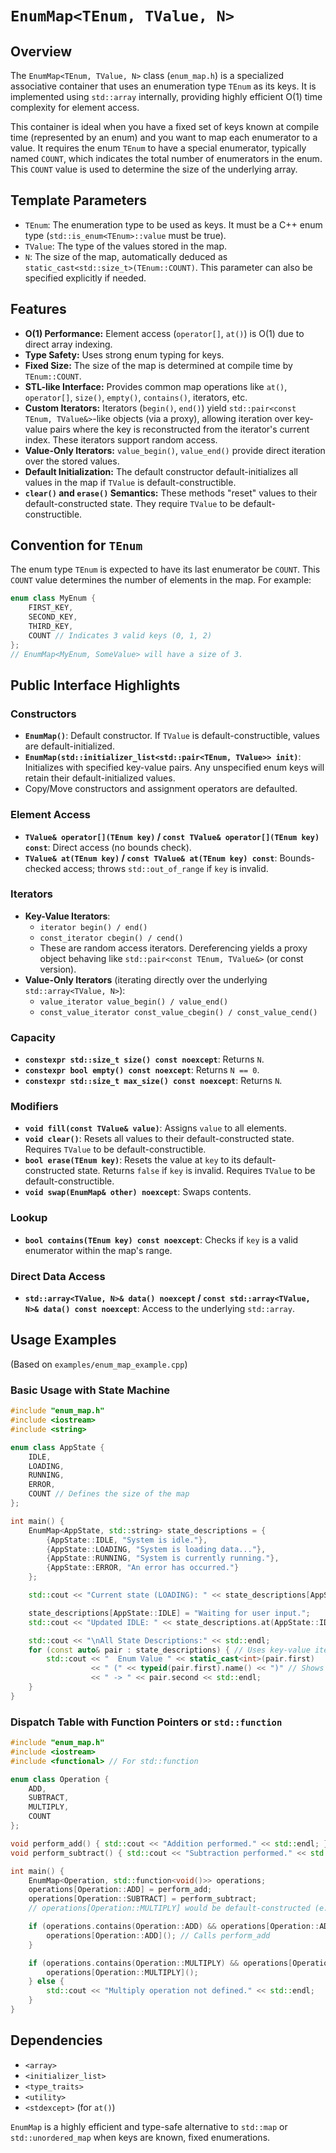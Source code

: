 # `EnumMap<TEnum, TValue, N>`

## Overview

The `EnumMap<TEnum, TValue, N>` class (`enum_map.h`) is a specialized associative container that uses an enumeration type `TEnum` as its keys. It is implemented using `std::array` internally, providing highly efficient O(1) time complexity for element access.

This container is ideal when you have a fixed set of keys known at compile time (represented by an enum) and you want to map each enumerator to a value. It requires the enum `TEnum` to have a special enumerator, typically named `COUNT`, which indicates the total number of enumerators in the enum. This `COUNT` value is used to determine the size of the underlying array.

## Template Parameters

-   `TEnum`: The enumeration type to be used as keys. It must be a C++ enum type (`std::is_enum<TEnum>::value` must be true).
-   `TValue`: The type of the values stored in the map.
-   `N`: The size of the map, automatically deduced as `static_cast<std::size_t>(TEnum::COUNT)`. This parameter can also be specified explicitly if needed.

## Features

-   **O(1) Performance:** Element access (`operator[]`, `at()`) is O(1) due to direct array indexing.
-   **Type Safety:** Uses strong enum typing for keys.
-   **Fixed Size:** The size of the map is determined at compile time by `TEnum::COUNT`.
-   **STL-like Interface:** Provides common map operations like `at()`, `operator[]`, `size()`, `empty()`, `contains()`, iterators, etc.
-   **Custom Iterators:** Iterators (`begin()`, `end()`) yield `std::pair<const TEnum, TValue&>`-like objects (via a proxy), allowing iteration over key-value pairs where the key is reconstructed from the iterator's current index. These iterators support random access.
-   **Value-Only Iterators:** `value_begin()`, `value_end()` provide direct iteration over the stored values.
-   **Default Initialization:** The default constructor default-initializes all values in the map if `TValue` is default-constructible.
-   **`clear()` and `erase()` Semantics:** These methods "reset" values to their default-constructed state. They require `TValue` to be default-constructible.

## Convention for `TEnum`

The enum type `TEnum` is expected to have its last enumerator be `COUNT`. This `COUNT` value determines the number of elements in the map. For example:

```cpp
enum class MyEnum {
    FIRST_KEY,
    SECOND_KEY,
    THIRD_KEY,
    COUNT // Indicates 3 valid keys (0, 1, 2)
};
// EnumMap<MyEnum, SomeValue> will have a size of 3.
```

## Public Interface Highlights

### Constructors
-   **`EnumMap()`**: Default constructor. If `TValue` is default-constructible, values are default-initialized.
-   **`EnumMap(std::initializer_list<std::pair<TEnum, TValue>> init)`**: Initializes with specified key-value pairs. Any unspecified enum keys will retain their default-initialized values.
-   Copy/Move constructors and assignment operators are defaulted.

### Element Access
-   **`TValue& operator[](TEnum key)` / `const TValue& operator[](TEnum key) const`**: Direct access (no bounds check).
-   **`TValue& at(TEnum key)` / `const TValue& at(TEnum key) const`**: Bounds-checked access; throws `std::out_of_range` if `key` is invalid.

### Iterators
-   **Key-Value Iterators**:
    -   `iterator begin() / end()`
    -   `const_iterator cbegin() / cend()`
    -   These are random access iterators. Dereferencing yields a proxy object behaving like `std::pair<const TEnum, TValue&>` (or const version).
-   **Value-Only Iterators** (iterating directly over the underlying `std::array<TValue, N>`):
    -   `value_iterator value_begin() / value_end()`
    -   `const_value_iterator const_value_cbegin() / const_value_cend()`

### Capacity
-   **`constexpr std::size_t size() const noexcept`**: Returns `N`.
-   **`constexpr bool empty() const noexcept`**: Returns `N == 0`.
-   **`constexpr std::size_t max_size() const noexcept`**: Returns `N`.

### Modifiers
-   **`void fill(const TValue& value)`**: Assigns `value` to all elements.
-   **`void clear()`**: Resets all values to their default-constructed state. Requires `TValue` to be default-constructible.
-   **`bool erase(TEnum key)`**: Resets the value at `key` to its default-constructed state. Returns `false` if `key` is invalid. Requires `TValue` to be default-constructible.
-   **`void swap(EnumMap& other) noexcept`**: Swaps contents.

### Lookup
-   **`bool contains(TEnum key) const noexcept`**: Checks if `key` is a valid enumerator within the map's range.

### Direct Data Access
-   **`std::array<TValue, N>& data() noexcept` / `const std::array<TValue, N>& data() const noexcept`**: Access to the underlying `std::array`.

## Usage Examples

(Based on `examples/enum_map_example.cpp`)

### Basic Usage with State Machine

```cpp
#include "enum_map.h"
#include <iostream>
#include <string>

enum class AppState {
    IDLE,
    LOADING,
    RUNNING,
    ERROR,
    COUNT // Defines the size of the map
};

int main() {
    EnumMap<AppState, std::string> state_descriptions = {
        {AppState::IDLE, "System is idle."},
        {AppState::LOADING, "System is loading data..."},
        {AppState::RUNNING, "System is currently running."},
        {AppState::ERROR, "An error has occurred."}
    };

    std::cout << "Current state (LOADING): " << state_descriptions[AppState::LOADING] << std::endl;

    state_descriptions[AppState::IDLE] = "Waiting for user input.";
    std::cout << "Updated IDLE: " << state_descriptions.at(AppState::IDLE) << std::endl;

    std::cout << "\nAll State Descriptions:" << std::endl;
    for (const auto& pair : state_descriptions) { // Uses key-value iterator
        std::cout << "  Enum Value " << static_cast<int>(pair.first)
                  << " (" << typeid(pair.first).name() << ")" // Shows enum type
                  << " -> " << pair.second << std::endl;
    }
}
```

### Dispatch Table with Function Pointers or `std::function`

```cpp
#include "enum_map.h"
#include <iostream>
#include <functional> // For std::function

enum class Operation {
    ADD,
    SUBTRACT,
    MULTIPLY,
    COUNT
};

void perform_add() { std::cout << "Addition performed." << std::endl; }
void perform_subtract() { std::cout << "Subtraction performed." << std::endl; }

int main() {
    EnumMap<Operation, std::function<void()>> operations;
    operations[Operation::ADD] = perform_add;
    operations[Operation::SUBTRACT] = perform_subtract;
    // operations[Operation::MULTIPLY] would be default-constructed (e.g., empty std::function)

    if (operations.contains(Operation::ADD) && operations[Operation::ADD]) {
        operations[Operation::ADD](); // Calls perform_add
    }

    if (operations.contains(Operation::MULTIPLY) && operations[Operation::MULTIPLY]) {
        operations[Operation::MULTIPLY]();
    } else {
        std::cout << "Multiply operation not defined." << std::endl;
    }
}
```

## Dependencies
- `<array>`
- `<initializer_list>`
- `<type_traits>`
- `<utility>`
- `<stdexcept>` (for `at()`)

`EnumMap` is a highly efficient and type-safe alternative to `std::map` or `std::unordered_map` when keys are known, fixed enumerations.
